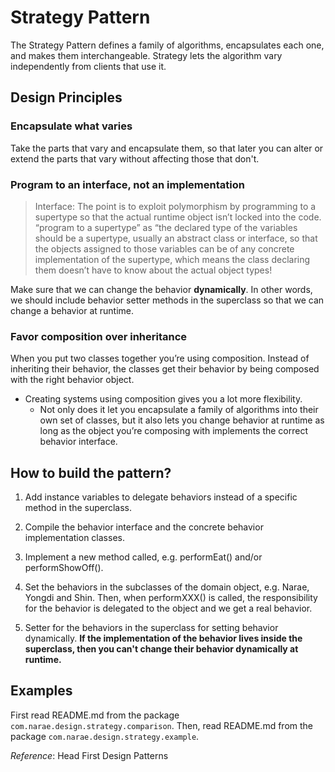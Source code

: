 # Strategy Pattern
The Strategy Pattern defines a family of algorithms, encapsulates each one, and makes them interchangeable.
Strategy lets the algorithm vary independently from clients that use it.

## Design Principles
### Encapsulate what varies
Take the parts that vary and encapsulate them, so that later you can alter or extend the parts that vary without affecting those that don't. 

### Program to an interface, not an implementation
> Interface: The point is to exploit polymorphism by programming to a supertype so that the actual runtime object isn’t locked into the code. 
> “program to a supertype” as “the declared type of the variables should be a supertype, usually an abstract class or interface, 
> so that the objects assigned to those variables can be of any concrete implementation of the supertype, 
> which means the class declaring them doesn’t have to know about the actual object types!

Make sure that we can change the behavior **dynamically**.
In other words, we should include behavior setter methods in the superclass so that we can change a behavior at runtime.

### Favor composition over inheritance
When you put two classes together you’re using composition. 
Instead of inheriting their behavior, the classes get their behavior by being composed with the right behavior object.

* Creating systems using composition gives you a lot more flexibility.
  * Not only does it let you encapsulate a family of algorithms into their own set of classes, 
  but it also lets you change behavior at runtime as long as the object you’re composing with implements the correct behavior interface.

## How to build the pattern?
1) Add instance variables to delegate behaviors instead of  a specific method in the superclass. 

2) Compile the behavior interface and the concrete behavior implementation classes.

3) Implement a new method called, e.g. performEat() and/or performShowOff().

4) Set the behaviors in the subclasses of the domain object, e.g. Narae, Yongdi and Shin.
Then, when performXXX() is called, the responsibility for the behavior is delegated to the object and we get a real behavior.

5) Setter for the behaviors in the superclass for setting behavior dynamically.
**If the implementation of the behavior lives inside the superclass, then you can't change their behavior dynamically at runtime.** 


## Examples
First read README.md from the package `com.narae.design.strategy.comparison`.
Then, read README.md from the package `com.narae.design.strategy.example`.


*Reference*: Head First Design Patterns